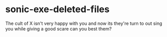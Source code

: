 # sonic-exe-deleted-files
The cult of X isn't very happy with you and now its they're turn to out sing you while giving a good scare can you best them?

